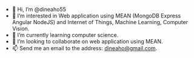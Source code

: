 - 👋 Hi, I’m @dineaho55
- 👀 I’m interested in Web application using MEAN (MongoDB Express Angular NodeJS) and Internet of Things, Machine Learning, Computer Vision.
- 🌱 I’m currently learning computer science.
- 💞️ I’m looking to collaborate on web application using MEAN.
- 📫 Send me an email to the address: dineaho@gmail.com.

<!---
dineaho55/dineaho55 is a ✨ special ✨ repository because its `README.md` (this file) appears on your GitHub profile.
You can click the Preview link to take a look at your changes.
--->
